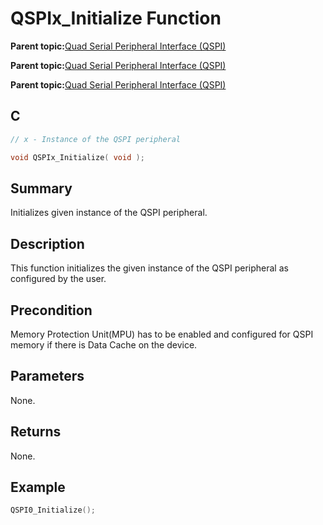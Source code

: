 # QSPIx\_Initialize Function

**Parent topic:**[Quad Serial Peripheral Interface \(QSPI\)](GUID-AA725558-EF5D-4D83-9378-06E61B172173.md)

**Parent topic:**[Quad Serial Peripheral Interface \(QSPI\)](GUID-83EB94B5-4BF1-4820-A486-C5B9D1099320.md)

**Parent topic:**[Quad Serial Peripheral Interface \(QSPI\)](GUID-56797157-F046-4DD8-9A9F-CFC59C3A989A.md)

## C

```c
// x - Instance of the QSPI peripheral

void QSPIx_Initialize( void );
```

## Summary

Initializes given instance of the QSPI peripheral.

## Description

This function initializes the given instance of the QSPI peripheral as configured by the user.

## Precondition

Memory Protection Unit\(MPU\) has to be enabled and configured for QSPI memory if there is Data Cache on the device.

## Parameters

None.

## Returns

None.

## Example

```c
QSPI0_Initialize();

```


